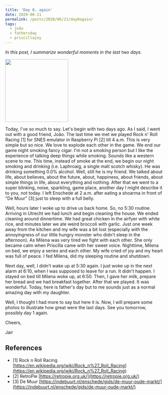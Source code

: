 ```yaml
---
title: 'Day 0, again'
date: 2020-06-21
permalink: /posts/2020/06/21/day0again/
tags:
  - joão
  - fathersday
  - priscillajoy
---
```

*In this post, I summarize wonderful moments in the last two days.*

<div aling='center'><img src="https://lh3.googleusercontent.com/pw/ACtC-3dlSfUfh-7FHWzhixf5KpMZgBY1PRjy66Nlj8BMuoKwc_87mh7dcUNiaKK6iDPlqwTK0m4uW31MWTFI8NLOxSAXErQr8-6KOqJ8o_egCUVkrmVsDxSOTrGXzGGWRVuVV8S2IjEJwD88n-JeMuG8IMp3bg=w800-h600-no?authuser=0" width="200"/></div>

Today, I've so much to say. Let's begin with two days ago. As I said, I went out with a good friend, João. The last time we met we played Rock n' Roll Racing [1] for SNES emulator in Raspberry Pi [2] till 4 a.m. This is very simple but so nice. We love to explode each other in the game. We end our game night smoking fancy cigar. I'm not a smoking person but I like the experience of talking deep things while smoking. Sounds like a western scene to me. This time, instead of smoke at the end, we begin our night smoking and drinking (i.e. Laphroaig, a single malt scotch whisky). He was drinking something 0.0% alcohol. Well, still he is my friend. We talked about life, about believes, about the future, about, happiness, about friends, about simple things in life, about everything and nothing. After that we went to a super blinking, noise, sparkling, game place, another day I might describe it to you, not today. I left Enschede at 2 a.m. after eating a shoarma in front of "De Muur" [3] just to sleep with a full belly.

Well, hours later I woke up to drive us back home. So, no 5:30 routine. Arriving in Utrecht we had lunch and begin cleaning the house. We ended cleaning around dinnertime. We had great chicken in the airfyer with white rice, and minutes later we ate weird broccoli with garlic. Just one week away from the kitchen and my wife was a bit lost (especially with the annoyingness of our little hungry monster who didn't sleep in the afternoon). As Milena was very tired we fight with each other. She only became calm when Priscilla came with her sweet voice. Nighttime, Milena on bed, we enjoy a series and each other. My wife cried of joy and my heart was full of peace. I fed Milena, did my sleeping routine and shutdown. 

Next day, well, I didn't wake up at 5:30 again. I just woke up in the next alarm at 6:10, when I was supposed to leave for a run. It didn't happen. I stayed on bed till Milena woke up, at 6:50. Then, I gave her milk, prepare her bread and we had breakfast together. After that we played. It was wonderful. Today, here is father's day but to me sounds just as a normal amazing day with my daughter.

Well, I thought I had more to say but here it is. Now, I will prepare some photos to illustrate how great were the last days. See you tomorrow, possibly day 1 again.

Cheers,

Jair

## References
- [1] Rock n Roll Racing [https://en.wikipedia.org/wiki/Rock_n%27_Roll_Racing](https://en.wikipedia.org/wiki/Rock_n%27_Roll_Racing)
- [2] RetroPie [https://retropie.org.uk/](https://retropie.org.uk/)
- [3] De Muur [https://indebuurt.nl/enschede/gids/de-muur-oude-markt/](https://indebuurt.nl/enschede/gids/de-muur-oude-markt/)


